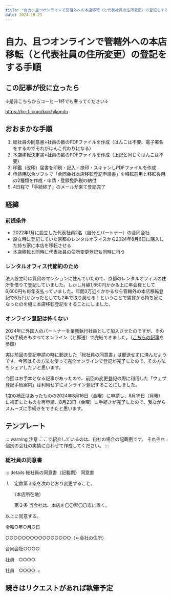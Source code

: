 ```yaml
---
title: "自力、且つオンラインで管轄外への本店移転（と代表社員の住所変更）の登記をする手順"
date: 2024-10-23
---
```

# 自力、且つオンラインで管轄外への本店移転（と代表社員の住所変更）の登記をする手順
## この記事が役に立ったら
↓是非こちらからコーヒー1杯でも奢ってください↓

<https://ko-fi.com/koichikondo>
## おおまかな手順
1. 総社員の同意書×社員の数のPDFファイルを作成（はんこは不要、電子署名をするのでそれがはんこ代わりになる）
2. 本店移転決定書×社員の数のPDFファイルを作成（上記と同じくはんこは不要）
3. 印鑑（改印）届書を印刷・記入・捺印・スキャンしPDFファイルを作成
4. 申請用総合ソフトで「合同会社本店移転登記申請書」を移転前用と移転後用の2種類を作成・申請・登録免許税の納付
5. 4日程で「手続終了」のメールが来て登記完了
## 経緯
### 前提条件
- 2022年1月に設立した代表社員2名（自分とパートナー）の合同会社
- 設立時に登記していた京都のレンタルオフィスから2024年8月6日に購入した持ち家に本店を移転させる
- 本店移転と同時に代表社員の住所変更登記も同時に行う
### レンタルオフィス代節約のため
法人設立時は賃貸のマンションに住んでいたので、京都のレンタルオフィスの住所を借りて登記していました。しかし月額1,650円かかる上に年会費として6,600円も毎年支払っていました。年間3万近くかかるなら管轄外の本店移転登記で6万円かかったとしても2年で取り戻せる！ということで賃貸から持ち家になったのを機に本店移転登記をすることにしました。
### オンライン登記は怖くない
2024年に外国人のパートナーを業務執行社員として加入させたのですが、その時の手続きもすべてオンライン（と郵送）で完結できました。（[こちらの記事](../notes/how-to-add-managing-member-llc)を参照）

実は前回の登記申請の時に郵送した「総社員の同意書」は郵送せずに済んだようです。今回はその方法を使って完全オンラインで登記が完了したので、その方法もシェアしたいと思います。

今回はお手本となる記事があったので、前回の変更登記の際に利用した「ウェブ登記手続案内」は利用せずにオンライン登記することにしました。

1度の補正はあったものの2024年8月16日（金曜）に申請し、8月19日（月曜）に補正したものを再申請、8月23日（金曜）に手続きが完了したので、我ながらスムーズに手続きをできたと思います。
## テンプレート
::: warning 注意
ここで紹介しているのは、自社の場合の記載例です。
それぞれ個別の会社の実情に合わせて作成してください。
:::
### 総社員の同意書
::: details 総社員の同意書（記載例）
同意書

  

１​．定款第３条を次のとおり変更すること。

　　（本店所在地）

　　第３条 当会社は、本店を〇〇県〇〇市に置く。

以上に同意する。

令和○年○月○日

  

○○○○○○○○○○○○○○○○（←会社の住所）

  

合同会社○○○○

  

社員　○○○○

社員　○○○○
:::

## 続きはリクエストがあれば執筆予定